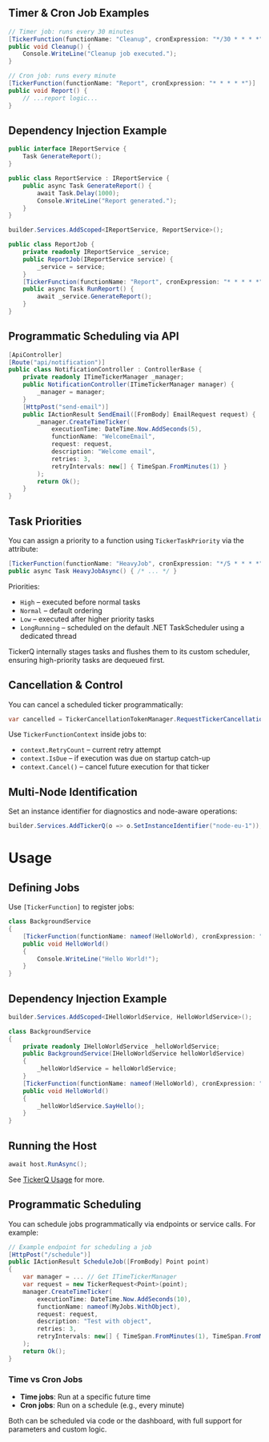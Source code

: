## Timer & Cron Job Examples

```csharp
// Timer job: runs every 30 minutes
[TickerFunction(functionName: "Cleanup", cronExpression: "*/30 * * * *")]
public void Cleanup() {
    Console.WriteLine("Cleanup job executed.");
}

// Cron job: runs every minute
[TickerFunction(functionName: "Report", cronExpression: "* * * * *")]
public void Report() {
    // ...report logic...
}
```

## Dependency Injection Example

```csharp
public interface IReportService {
    Task GenerateReport();
}

public class ReportService : IReportService {
    public async Task GenerateReport() {
        await Task.Delay(1000);
        Console.WriteLine("Report generated.");
    }
}

builder.Services.AddScoped<IReportService, ReportService>();

public class ReportJob {
    private readonly IReportService _service;
    public ReportJob(IReportService service) {
        _service = service;
    }
    [TickerFunction(functionName: "Report", cronExpression: "* * * * *")]
    public async Task RunReport() {
        await _service.GenerateReport();
    }
}
```

## Programmatic Scheduling via API

```csharp
[ApiController]
[Route("api/notification")]
public class NotificationController : ControllerBase {
    private readonly ITimeTickerManager _manager;
    public NotificationController(ITimeTickerManager manager) {
        _manager = manager;
    }
    [HttpPost("send-email")]
    public IActionResult SendEmail([FromBody] EmailRequest request) {
        _manager.CreateTimeTicker(
            executionTime: DateTime.Now.AddSeconds(5),
            functionName: "WelcomeEmail",
            request: request,
            description: "Welcome email",
            retries: 3,
            retryIntervals: new[] { TimeSpan.FromMinutes(1) }
        );
        return Ok();
    }
}
```

## Task Priorities

You can assign a priority to a function using `TickerTaskPriority` via the attribute:
```csharp
[TickerFunction(functionName: "HeavyJob", cronExpression: "*/5 * * * *", taskPriority: TickerTaskPriority.High)]
public async Task HeavyJobAsync() { /* ... */ }
```
Priorities:
- `High` – executed before normal tasks
- `Normal` – default ordering
- `Low` – executed after higher priority tasks
- `LongRunning` – scheduled on the default .NET TaskScheduler using a dedicated thread

TickerQ internally stages tasks and flushes them to its custom scheduler, ensuring high-priority tasks are dequeued first.

## Cancellation & Control

You can cancel a scheduled ticker programmatically:
```csharp
var cancelled = TickerCancellationTokenManager.RequestTickerCancellationById(tickerId);
```
Use `TickerFunctionContext` inside jobs to:
- `context.RetryCount` – current retry attempt
- `context.IsDue` – if execution was due on startup catch-up
- `context.Cancel()` – cancel future execution for that ticker

## Multi-Node Identification
Set an instance identifier for diagnostics and node-aware operations:
```csharp
builder.Services.AddTickerQ(o => o.SetInstanceIdentifier("node-eu-1"));
```
# Usage

## Defining Jobs

Use `[TickerFunction]` to register jobs:
```csharp
class BackgroundService
{
    [TickerFunction(functionName: nameof(HelloWorld), cronExpression: "* * * * *")]
    public void HelloWorld()
    {
        Console.WriteLine("Hello World!");
    }
}
```

## Dependency Injection Example
```csharp
builder.Services.AddScoped<IHelloWorldService, HelloWorldService>();

class BackgroundService
{
    private readonly IHelloWorldService _helloWorldService;
    public BackgroundService(IHelloWorldService helloWorldService)
    {
        _helloWorldService = helloWorldService;
    }
    [TickerFunction(functionName: nameof(HelloWorld), cronExpression: "* * * * *")]
    public void HelloWorld()
    {
        _helloWorldService.SayHello();
    }
}
```

## Running the Host
```csharp
await host.RunAsync();
```

See [TickerQ Usage](https://tickerq.arcenox.com/intro/usage.html) for more.

## Programmatic Scheduling

You can schedule jobs programmatically via endpoints or service calls. For example:

```csharp
// Example endpoint for scheduling a job
[HttpPost("/schedule")]
public IActionResult ScheduleJob([FromBody] Point point)
{
    var manager = ... // Get ITimeTickerManager
    var request = new TickerRequest<Point>(point);
    manager.CreateTimeTicker(
        executionTime: DateTime.Now.AddSeconds(10),
        functionName: nameof(MyJobs.WithObject),
        request: request,
        description: "Test with object",
        retries: 3,
        retryIntervals: new[] { TimeSpan.FromMinutes(1), TimeSpan.FromMinutes(2) }
    );
    return Ok();
}
```

### Time vs Cron Jobs
- **Time jobs**: Run at a specific future time
- **Cron jobs**: Run on a schedule (e.g., every minute)

Both can be scheduled via code or the dashboard, with full support for parameters and custom logic.
